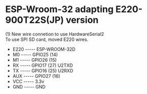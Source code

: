 # ESP-Wroom-32 adapting E220-900T22S(JP) version

(1) New wire connetion to use HardwareSerial2 <br>
 To use SPI SD card, moved E220 wires.<br>
 
 * E220       ----- ESP-WROOM-32D
 * M0         ----- GPIO25 (14)
 * M1         ----- GPIO26 (15)
 * RX         ----- GPIO17 (27) U2TXD
 * TX         ----- GPIO16 (25) U2RXD
 * AUX        ----- GPIO27 (16)
 * VCC        ----- 3.3v
 * GND        ----- GND
 


